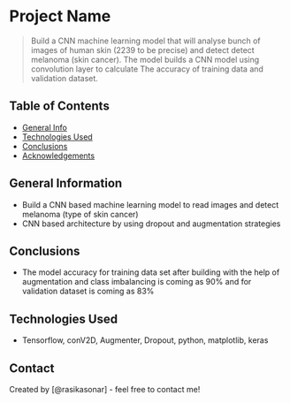 # Project Name
> Build a CNN machine learning model that will analyse bunch of images of human skin (2239 to be precise) 
and detect detect melanoma (skin cancer). The model builds a CNN model using convolution layer to calculate
The accuracy of training data and validation dataset.


## Table of Contents
* [General Info](#general-information)
* [Technologies Used](#technologies-used)
* [Conclusions](#conclusions)
* [Acknowledgements](#acknowledgements)

<!-- You can include any other section that is pertinent to your problem -->

## General Information
- Build a CNN based machine learning model to read images and detect melanoma (type of skin cancer)
- CNN based architecture by using dropout and augmentation strategies

<!-- You don't have to answer all the questions - just the ones relevant to your project. -->

## Conclusions
- The model accuracy for training data set after building with the help of augmentation and class imbalancing
is coming as 90% and for validation dataset is coming as 83%

<!-- You don't have to answer all the questions - just the ones relevant to your project. -->

## Technologies Used
- Tensorflow, conV2D, Augmenter, Dropout, python, matplotlib, keras


## Contact
Created by [@rasikasonar] - feel free to contact me!

